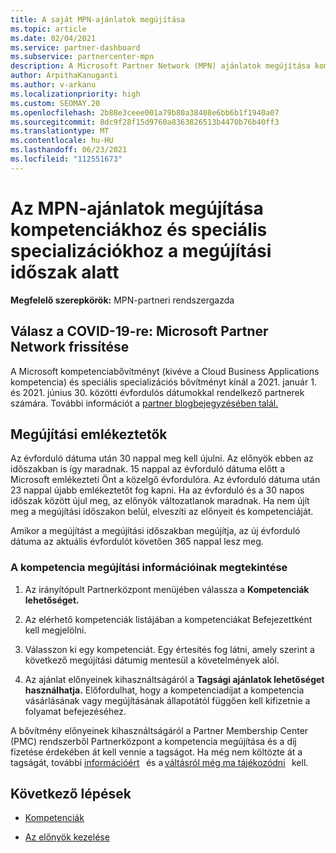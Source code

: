 ```yaml
---
title: A saját MPN-ajánlatok megújítása
ms.topic: article
ms.date: 02/04/2021
ms.service: partner-dashboard
ms.subservice: partnercenter-mpn
description: A Microsoft Partner Network (MPN) ajánlatok megújítása kompetenciákhoz és speciális specializációkhoz – a megújítási időszak a vásárlási dátum és egy nap évfordulóján kezdődik.
author: ArpithaKanuganti
ms.author: v-arkanu
ms.localizationpriority: high
ms.custom: SEOMAY.20
ms.openlocfilehash: 2b88e3ceee001a79b80a38408e6bb6b1f1940a07
ms.sourcegitcommit: 8dc9f28f15d9760a8363826513b4470b76b40ff3
ms.translationtype: MT
ms.contentlocale: hu-HU
ms.lasthandoff: 06/23/2021
ms.locfileid: "112551673"
---
```

# <a name="renew-your-mpn-offers-for-competencies-and-advanced-specializations-during-the-renewal-window"></a>Az MPN-ajánlatok megújítása kompetenciákhoz és speciális specializációkhoz a megújítási időszak alatt

**Megfelelő szerepkörök:** MPN-partneri rendszergazda

## <a name="responding-to-covid-19-microsoft-partner-network-update"></a>Válasz a COVID-19-re: Microsoft Partner Network frissítése

A Microsoft kompetenciabővítményt (kivéve a Cloud Business Applications kompetencia) és speciális specializációs bővítményt kínál a 2021. január 1. és 2021. június 30. közötti évfordulós dátumokkal rendelkező partnerek számára. További információt a [partner blogbejegyzésében talál.](https://blogs.partner.microsoft.com/mpn/responding-to-covid-19-microsoft-partner-network/)

## <a name="renewal-reminders"></a>Megújítási emlékeztetők

Az évforduló dátuma után 30 nappal meg kell újulni. Az előnyök ebben az időszakban is így maradnak. 15 nappal az évforduló dátuma előtt a Microsoft emlékezteti Önt a közelgő évfordulóra. Az évforduló dátuma után 23 nappal újabb emlékeztetőt fog kapni. Ha az évforduló és a 30 napos időszak között újul meg, az előnyök változatlanok maradnak. Ha nem újít meg a megújítási időszakon belül, elveszíti az előnyeit és kompetenciáját.

Amikor a megújítást a megújítási időszakban megújítja, az új évforduló dátuma az aktuális évfordulót követően 365 nappal lesz meg.

### <a name="how-to-view-competency-renewal-information"></a>A kompetencia megújítási információinak megtekintése

1. Az irányítópult Partnerközpont menüjében válassza a **Kompetenciák lehetőséget.**  

2. Az elérhető kompetenciák listájában a kompetenciákat Befejezettként kell megjelölni.  

3. Válasszon ki egy kompetenciát. Egy értesítés fog látni, amely szerint a következő megújítási dátumig mentesül a követelmények alól.

4. Az ajánlat előnyeinek kihasználtságáról a **Tagsági ajánlatok lehetőséget használhatja.** Előfordulhat, hogy a kompetenciadíjat a kompetencia vásárlásának vagy megújításának állapotától függően kell kifizetnie a folyamat befejezéséhez.

A bővítmény előnyeinek kihasználtságáról a Partner Membership Center (PMC) rendszerből Partnerközpont a kompetencia megújítása és a díj fizetése érdekében át kell vennie a tagságot. Ha még nem költözte át a tagságát, további [információért](partner-membership-center-retirement-faq.md)   és a [váltásról még ma tájékozódni](https://partners.microsoft.com/partnerprogram/Welcome.aspx)   kell.  

## <a name="next-steps"></a>Következő lépések

- [Kompetenciák](learn-about-competencies.md)

- [Az előnyök kezelése](manage-your-partner-network-benefits.md)

